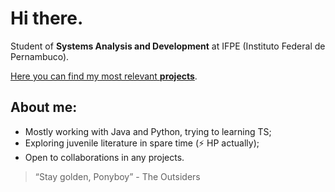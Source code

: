 # Hi there.
Student of **Systems Analysis and Development** at IFPE (Instituto Federal de Pernambuco).

[Here you can find my most relevant **projects**](https://github.com/kvsbarbosa/recruiter.md).
## **About me:**
* Mostly working with Java and Python, trying to learning TS;
* Exploring juvenile literature in spare time (⚡ HP actually);
* Open to collaborations in any projects.

> “Stay golden, Ponyboy” - The Outsiders


